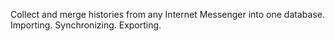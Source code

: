 Collect and merge histories from any Internet Messenger into one database.
Importing. Synchronizing. Exporting.